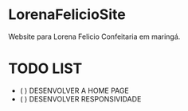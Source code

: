 # LorenaFelicioSite
Website para Lorena Felicio Confeitaria em maringá.

# TODO LIST

* ( ) DESENVOLVER A HOME PAGE
* ( ) DESENVOLVER RESPONSIVIDADE
